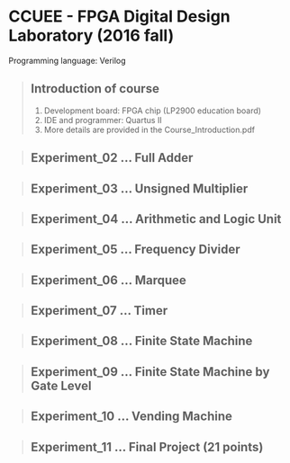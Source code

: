 ﻿# CCUEE - FPGA Digital Design Laboratory (2016 fall)
 Programming language: Verilog
 
 > ## Introduction of course
 > 1. Development board: FPGA chip (LP2900 education board)
 > 2. IDE and programmer: Quartus II
 > 3. More details are provided in the Course_Introduction.pdf
 
 > ## Experiment_02 ... Full Adder
 > 

 > ## Experiment_03 ... Unsigned Multiplier
 > 
 
 > ## Experiment_04 ... Arithmetic and Logic Unit
 > 
 
 > ## Experiment_05 ... Frequency Divider
 > 
 
 > ## Experiment_06 ... Marquee
 > 
 
 > ## Experiment_07 ... Timer
 > 
 
 > ## Experiment_08 ... Finite State Machine
 > 
 
 > ## Experiment_09 ... Finite State Machine by Gate Level
 > 
 
 > ## Experiment_10 ... Vending Machine
 > 
 
 > ## Experiment_11 ... Final Project (21 points)
 > 
